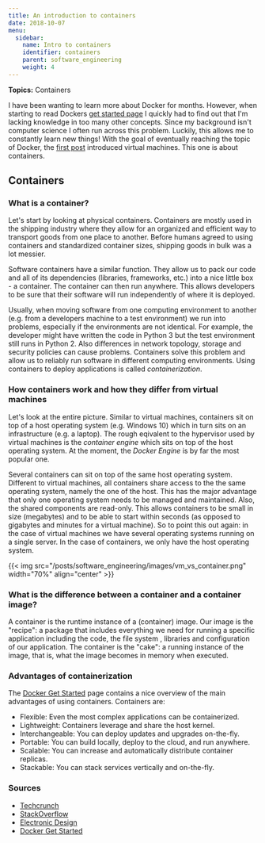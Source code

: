 ```yaml
---
title: An introduction to containers
date: 2018-10-07
menu:
  sidebar:
    name: Intro to containers
    identifier: containers
    parent: software_engineering
    weight: 4
---
```


**Topics:** Containers
 

I have been wanting to learn more about Docker for months. However, when starting to read Dockers [get started page](https://docs.docker.com/v17.09/get-started/) I quickly had to find out that I'm lacking knowledge in too many other concepts. Since my background isn't computer science I often run across this problem. Luckily, this allows me to constantly learn new things! With the goal of eventually reaching the topic of Docker, the [first post](http://alpopkes.com/posts/2018/09/intro-to-virtual-machines/) introduced virtual machines. This one is about containers.

## Containers

### What is a container?

Let's start by looking at physical containers. Containers are mostly used in the shipping industry where they allow for an organized and efficient way to transport goods from one place to another. Before humans agreed to using containers and standardized container sizes, shipping goods in bulk was a lot messier.

Software containers have a similar function. They allow us to pack our code and all of its dependencies (libraries, frameworks, etc.) into a nice little box - a container. The container can then run anywhere. This allows developers to be sure that their software will run independently of where it is deployed. 

Usually, when moving software from one computing environment to another (e.g. from a developers machine to a test environment) we run into problems, especially if the environments are not identical. For example, the developer might have written the code in Python 3 but the test environment still runs in Python 2. Also differences in network topology, storage and security policies can cause problems.
Containers solve this problem and allow us to reliably run software in different computing environments. Using containers to deploy applications is called *containerization*.

### How containers work and how they differ from virtual machines

Let's look at the entire picture. Similar to virtual machines, containers sit on top of a host operating system (e.g. Windows 10) which in turn sits on an infrastructure (e.g. a laptop). The rough eqivalent to the hypervisor used by virtual machines is the *container engine* which sits on top of the host operating system. At the moment, the *Docker Engine* is by far the most popular one. 

Several containers can sit on top of the same host operating system. Different to virtual machines, all containers share access to the the same operating system, namely the one of the host. This has the major advantage that only one operating system needs to be managed and maintained. Also, the shared components are read-only. This allows containers to be small in size (megabytes) and to be able to start within seconds (as opposed to gigabytes and minutes for a virtual machine). So to point this out again: in the case of virtual machines we have several operating systems running on a single server. In the case of containers, we only have the host operating system.

{{< img src="/posts/software_engineering/images/vm_vs_container.png" width="70%" align="center" >}}


### What is the difference between a container and a container image?

A container is the runtime instance of a (container) image. Our image is the "recipe": a package that includes everything we need for running a specific application including the code, the file system , libraries and configuration of our application. The container is the "cake": a running instance of the image, that is, what the image becomes in memory when executed.


### Advantages of containerization

The [Docker Get Started](https://docs.docker.com/get-started/#docker-concepts) page contains a nice overview of the main advantages of using containers. Containers are:

- Flexible: Even the most complex applications can be containerized.
- Lightweight: Containers leverage and share the host kernel.
- Interchangeable: You can deploy updates and upgrades on-the-fly.
- Portable: You can build locally, deploy to the cloud, and run anywhere.
- Scalable: You can increase and automatically distribute container replicas.
- Stackable: You can stack services vertically and on-the-fly.




### Sources
- [Techcrunch](https://techcrunch.com/2016/10/16/wtf-is-a-container/)
- [StackOverflow](https://stackoverflow.com/questions/23735149/what-is-the-difference-between-a-docker-image-and-a-container)
- [Electronic Design](https://www.electronicdesign.com/dev-tools/what-s-difference-between-containers-and-virtual-machines)
- [Docker Get Started](https://docs.docker.com/get-started/#docker-concepts)

